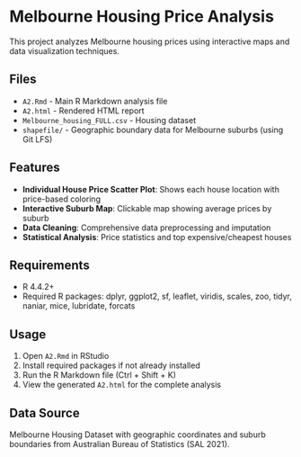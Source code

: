 # Melbourne Housing Price Analysis

This project analyzes Melbourne housing prices using interactive maps and data visualization techniques.

## Files

- `A2.Rmd` - Main R Markdown analysis file
- `A2.html` - Rendered HTML report
- `Melbourne_housing_FULL.csv` - Housing dataset
- `shapefile/` - Geographic boundary data for Melbourne suburbs (using Git LFS)

## Features

- **Individual House Price Scatter Plot**: Shows each house location with price-based coloring
- **Interactive Suburb Map**: Clickable map showing average prices by suburb
- **Data Cleaning**: Comprehensive data preprocessing and imputation
- **Statistical Analysis**: Price statistics and top expensive/cheapest houses

## Requirements

- R 4.4.2+
- Required R packages: dplyr, ggplot2, sf, leaflet, viridis, scales, zoo, tidyr, naniar, mice, lubridate, forcats

## Usage

1. Open `A2.Rmd` in RStudio
2. Install required packages if not already installed
3. Run the R Markdown file (Ctrl + Shift + K)
4. View the generated `A2.html` for the complete analysis

## Data Source

Melbourne Housing Dataset with geographic coordinates and suburb boundaries from Australian Bureau of Statistics (SAL 2021).

